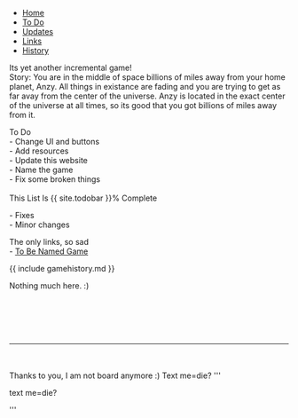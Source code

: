 <ul class="nav nav-tabs">
  <li class="nav-item">
    <a class="nav-link active" data-toggle="tab" href="#home">Home</a>
  </li>
  <li class="nav-item">
    <a class="nav-link" data-toggle="tab" href="#todo">To Do</a>
  </li>
  <li class="nav-item">
    <a class="nav-link" data-toggle="tab" href="#updates">Updates</a>
  </li>
  <li class="nav-item">
    <a class="nav-link" data-toggle="tab" href="#links">Links</a>
  </li>
  <li class="nav-item">
   <a class="nav-link" data-toggle="tab" href="#history">History</a>
 </li>
</ul>
<div id="myTabContent" class="tab-content">
  <div class="tab-pane fade active show" id="home">
    <p>Its yet another incremental game!
      <br>Story: You are in the middle of space billions of miles away from your home planet, Anzy. All things in existance are fading and you are trying to get as far avay from the center of the universe. Anzy is located in the exact center of the universe at all times, so its good that you got billions of miles away from it.
      <br>
    </p>
  </div>
  <div class="tab-pane fade" id="todo">
    <p>To Do
      <br>- Change UI and buttons
      <br>- Add resources
      <br>- Update this website
      <br>- Name the game
      <br>- Fix some broken things
      <br>
      <br>This List Is {{ site.todobar }}% Complete
      <br>
    </p>
      <div class="progress">
    <div class="progress-bar progress-bar-striped progress-bar-animated" role="progressbar" aria-valuenow="{{ site.todobar }}" aria-valuemin="0" aria-valuemax="100" style="width: {{ site.todobar }}%">
      </div>
    </div>
  </div>
  <div class="tab-pane fade" id="updates">
    <p>- Fixes
    <br>- Minor changes
    </p>
  </div>
  <div class="tab-pane fade" id="links">
    <p>The only links, so sad
      <br>- <a href="https://spidergamin.github.io/To-Be-Named/">To Be Named Game</a>
    </p>
  </div>
  <div class="tab-pane fade" id="history">
    {{ include gamehistory.md }}
    <p>Nothing much here. :)
      <br>
    </p>
  </div>
 </div>
<br>
<br>
<br>
<br>
<hr size="50" noshade>
<br>
<br>Thanks to you, I am not board anymore :)
Text me=die?
'''
<p>text me=die?</p>
'''

